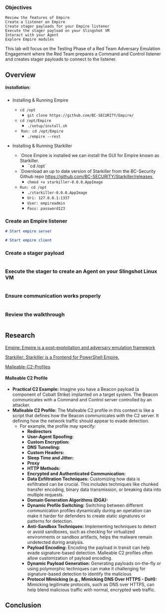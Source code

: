 
### Objectives

    Review the features of Empire
    Create a listener on Empire
    Create stager payloads for your Empire listener
    Execute the stager payload on your Slingshot VM
    Interact with your Agent
    Explore Empire modules

This lab will focus on the Testing Phase of a Red Team Adversary Emulation Engagement where the Red Team prepares a Command and Control listener and creates stager payloads to connect to the listener.
## Overview 

##### Installation:
- Installing & Running Empire
	- `cd /opt`
		- `git clone https://github.com/BC-SECURITY/Empire/`
	- `cd /opt/Empire`
		- `./setup/install.sh`
	-  `Run: cd /opt/Empire`
		- `./empire --rest`

- Installing & Running Starkiller
	- `Once Empire is installed we can install the GUI for Empire known as Starkiller.
		- ``cd /opt`
	- `Download an up to date version of Starkiller from the BC-Security Github repo https://github.com/BC-SECURITY/Starkiller/releases 
		- `chmod +x starkiller-0.0.0.AppImage`
	- `Run: cd /opt`
		- `./starkiller-0.0.0.AppImage`
		- `Uri: 127.0.0.1:1337`
		- `User: empireadmin`
		- `Pass: password123`

### Create an Empire listener


```markdown
# Start empire server

# Start empire client

```

### Create a stager payload


```markdown

```

### Execute the stager to create an Agent on your Slingshot Linux VM


```markdown

```

### Ensure communication works properly


```markdown

```

### Review the walkthrough

```markdown

```


## Research 

[Empire: Empire is a post-exploitation and adversary emulation framework](https://github.com/BC-SECURITY/Empire)


[Starkiller: Starkiller is a Frontend for PowerShell Empire.](https://github.com/BC-SECURITY/Starkiller)


[Malleable-C2-Profiles](https://github.com/BC-SECURITY/Malleable-C2-Profiles)

#### Malleable C2 Profile
- **Practical C2 Example:** Imagine you have a Beacon payload (a component of Cobalt Strike) implanted on a target system. The Beacon communicates with a Command and Control server controlled by an attacker.
- **Malleable C2 Profile:** The Malleable C2 profile in this context is like a script that defines how the Beacon communicates with the C2 server.  It defining how the network traffic should appear to evade detection.
	- For example, the profile may specify:
		- **Redirectors**
		- **User-Agent Spoofing:**
		- **Custom Encryption:**
		- **DNS Tunneling:**
		- **Custom Headers:**
		- **Sleep Time and Jitter:**
		- **Proxy**
		- **HTTP Methods:**
		- **Encrypted and Authenticated Communication:**
		- **Data Exfiltration Techniques:** Customizing how data is exfiltrated can be crucial. This includes techniques like chunked transfer encoding, binary data transmission, or breaking data into multiple requests.
		- **Domain Generation Algorithms (DGA):**
		- **Dynamic Profile Switching:** Switching between different communication profiles dynamically during an operation can make it harder for defenders to create static signatures or patterns for detection.
		- **Anti-Sandbox Techniques:** Implementing techniques to detect or avoid sandboxes, such as checking for virtualized environments or sandbox artifacts, helps the malware remain undetected during analysis.
		- **Payload Encoding:** Encoding the payload in transit can help evade signature-based detection. Malleable C2 profiles often allow customization of payload encoding.
		- **Dynamic Payload Generation:** Generating payloads on-the-fly or using polymorphic techniques can make it challenging for signature-based detection to identify the malicious
		- **Protocol Mimicking (e.g., Mimicking DNS Over HTTPS - DoH):** Mimicking legitimate protocols, such as DNS over HTTPS, can help blend malicious traffic with normal, encrypted web traffic.

## Conclusion




